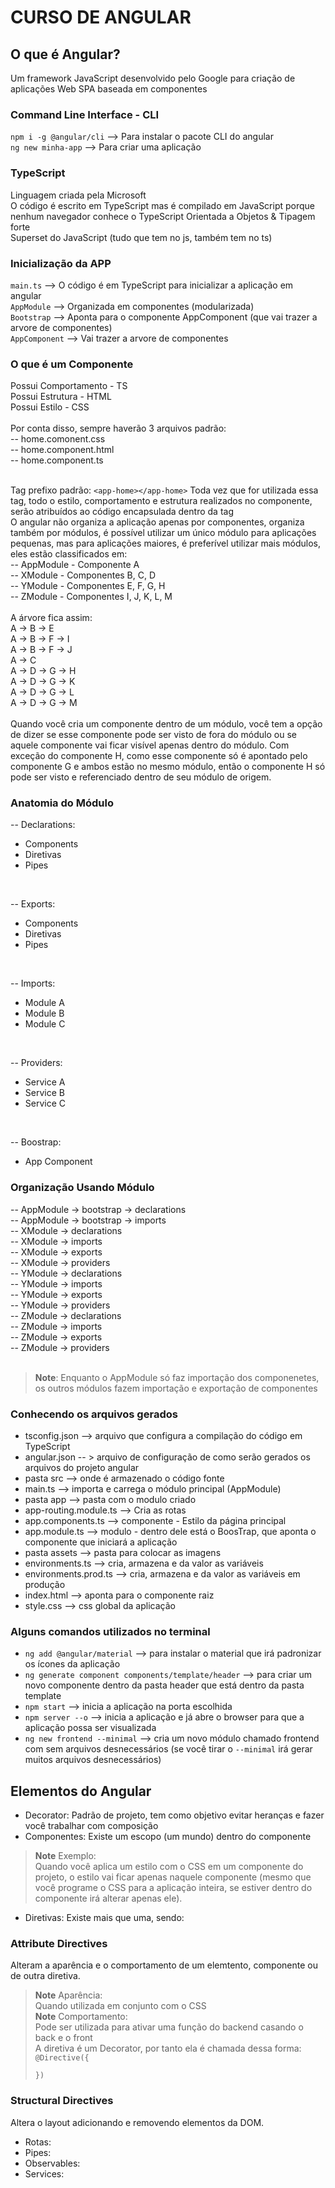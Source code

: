 # CURSO DE ANGULAR

## O que é Angular?
Um framework JavaScript desenvolvido pelo Google para criação de aplicações Web SPA baseada em componentes 

### Command Line Interface - CLI
`npm i -g @angular/cli`    --> Para instalar o pacote CLI do angular  
`ng new minha-app`         --> Para criar uma aplicação

### TypeScript
Linguagem criada pela Microsoft  
O código é escrito em TypeScript mas é compilado em JavaScript porque nenhum navegador conhece o TypeScript
Orientada a Objetos & Tipagem forte   
Superset do JavaScript (tudo que tem no js, também tem no ts)  
  
### Inicialização da APP
`main.ts`                  --> O código é em TypeScript para inicializar a aplicação em angular  
`AppModule`                --> Organizada em componentes (modularizada)  
`Bootstrap`                --> Aponta para o componente AppComponent (que vai trazer a arvore de componentes)  
`AppComponent`             --> Vai trazer a arvore de componentes  
  
### O que é um Componente
Possui Comportamento - TS  
Possui Estrutura - HTML  
Possui Estilo - CSS  
<br/>
Por conta disso, sempre haverão 3 arquivos padrão:  
-- home.comonent.css  
-- home.component.html   
-- home.component.ts  
<br/>

Tag prefixo padrão: `<app-home></app-home>`
Toda vez que for utilizada essa tag, todo o estilo, comportamento e estrutura realizados no componente, serão atribuídos ao código encapsulada dentro da tag  
O angular não organiza a aplicação apenas por componentes, organiza também por módulos, é possível utilizar um único módulo para aplicações pequenas, mas para aplicações maiores, é preferível utilizar mais módulos, eles estão classificados em:   
-- AppModule     - Componente A  
-- XModule       - Componentes B, C, D  
-- YModule       - Componentes E, F, G, H  
-- ZModule       - Componentes I, J, K, L, M  
<br/>
A árvore fica assim:  
A   ->    B  ->   E  
A   ->    B  ->   F ->  I  
A   ->    B  ->   F ->  J  
A   ->    C  
A   ->    D  ->   G ->  H  
A   ->    D  ->   G ->  K  
A   ->    D  ->   G ->  L  
A   ->    D  ->   G ->  M  
<br/>
Quando você cria um componente dentro de um módulo, você tem a opção de dizer se esse componente pode ser visto de fora do módulo ou se aquele componente vai ficar visível apenas dentro do módulo.
Com exceção do componente H, como esse componente só é apontado pelo componente G e ambos estão no mesmo módulo, então o componente H só pode ser visto e referenciado dentro de seu módulo de origem.

### Anatomia do Módulo
-- Declarations:
 * Components
 * Diretivas
 * Pipes
<br/>

-- Exports:
 * Components
 * Diretivas
 * Pipes
<br/>

-- Imports:                          
 * Module A
 * Module B
 * Module C
<br/>

 -- Providers:
 * Service A
 * Service B
 * Service C
<br/>

-- Boostrap:
 * App Component  

### Organização Usando Módulo
 -- AppModule    -> bootstrap        -> declarations  
 -- AppModule    -> bootstrap        -> imports  
 -- XModule      -> declarations  
 -- XModule      -> imports  
 -- XModule      -> exports  
 -- XModule      -> providers  
 -- YModule      -> declarations  
 -- YModule      -> imports  
 -- YModule      -> exports  
 -- YModule      -> providers  
 -- ZModule      -> declarations  
 -- ZModule      -> imports  
 -- ZModule      -> exports  
 -- ZModule      -> providers  
<br/>

> **Note**: Enquanto o AppModule só faz importação dos componenetes, os outros módulos fazem importação e exportação de componentes

### Conhecendo os arquivos gerados
* tsconfig.json --> arquivo que configura a compilação do código em TypeScript
* angular.json -- > arquivo de configuração de como serão gerados os arquivos do projeto angular
* pasta src --> onde é armazenado o código fonte
* main.ts --> importa e carrega o módulo principal (AppModule)
* pasta app --> pasta com o modulo criado
* app-routing.module.ts --> Cria as rotas
* app.components.ts --> componente - Estilo da página principal
* app.module.ts --> modulo - dentro dele está o BoosTrap, que aponta o componente que iniciará a aplicação
* pasta assets --> pasta para colocar as imagens
* environments.ts --> cria, armazena e da valor as variáveis
* environments.prod.ts --> cria, armazena e da valor as variáveis em produção
* index.html --> aponta para o componente raiz
* style.css --> css global da aplicação

### Alguns comandos utilizados no terminal
* `ng add @angular/material` --> para instalar o material que irá padronizar os ícones da aplicação
* `ng generate component components/template/header` --> para criar um novo componente dentro da pasta header que está dentro da pasta template
* `npm start` --> inicia a aplicação na porta escolhida
* `npm server --o` --> inicia a aplicação e já abre o browser para que a aplicação possa ser visualizada
* `ng new frontend --minimal` --> cria um novo módulo chamado frontend com sem arquivos desnecessários (se você tirar o `--minimal` irá gerar muitos arquivos desnecessários)

## Elementos do Angular
* Decorator: 
Padrão de projeto, tem como objetivo evitar heranças e fazer você trabalhar com composição
* Componentes:
Existe um escopo (um mundo) dentro do componente  
> **Note** Exemplo:  
> Quando você aplica um estilo com o CSS em um componente do projeto, o estilo vai ficar apenas naquele componente (mesmo que você programe o CSS para a aplicação inteira, se estiver dentro do componente irá alterar apenas ele).
* Diretivas:
Existe mais que uma, sendo:
### Attribute Directives
Alteram a aparência e o comportamento de um elemtento, componente ou de outra diretiva.  
> **Note** Aparência:  
> Quando utilizada em conjunto com o CSS  
> **Note** Comportamento:  
> Pode ser utilizada para ativar uma função do backend casando o back e o front  
A diretiva é um Decorator, por tanto ela é chamada dessa forma:  
> `@Directive({` </br>
> ` `  
> `})`  
### Structural Directives
Altera o layout adicionando e removendo elementos da DOM.  


* Rotas:
* Pipes:
* Observables:
* Services: